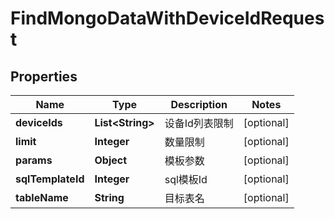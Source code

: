 
# FindMongoDataWithDeviceIdRequest

## Properties
Name | Type | Description | Notes
------------ | ------------- | ------------- | -------------
**deviceIds** | **List&lt;String&gt;** | 设备Id列表限制 |  [optional]
**limit** | **Integer** | 数量限制 |  [optional]
**params** | **Object** | 模板参数 |  [optional]
**sqlTemplateId** | **Integer** | sql模板Id |  [optional]
**tableName** | **String** | 目标表名 |  [optional]



